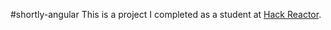 #shortly-angular
This is a project I completed as a student at [Hack Reactor](http://hackreactor.com).
